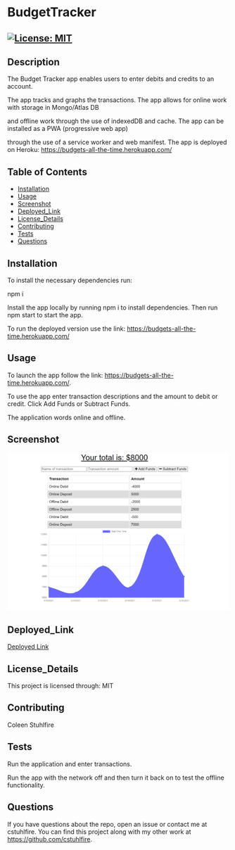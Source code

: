 # BudgetTracker
## [![License: MIT](https://img.shields.io/badge/License-MIT-blue.svg)](https://opensource.org/licenses/MIT)
## Description 
The Budget Tracker app enables users to enter debits and credits to an account. 

The app tracks and graphs the transactions. The app allows for online work with storage in Mongo/Atlas DB 

and  offline work through the use of indexedDB and cache. The app can be installed as a PWA (progressive web app) 

through the use of a service worker and web manifest. The app is deployed on Heroku: https://budgets-all-the-time.herokuapp.com/
## Table of Contents
- [Installation](#installation)
- [Usage](#usage)
- [Screenshot](#screenshot)
- [Deployed_Link](#deployed_link)
- [License_Details](#license_details)
- [Contributing](#contributing) 
- [Tests](#tests)
- [Questions](#questions)
## Installation
To install the necessary dependencies run:

npm i

Install the app locally by running npm i to install dependencies. Then run npm start to start the app. 

To run the deployed version use the link: https://budgets-all-the-time.herokuapp.com/
## Usage
To launch the app follow the link: https://budgets-all-the-time.herokuapp.com/. 

To use the app enter transaction descriptions and the amount to debit or credit. Click Add Funds or Subtract Funds. 

The application words online and offline.

## Screenshot
![Screenshot](./screenshot.PNG)

## Deployed_Link
[Deployed Link](https://budgets-all-the-time.herokuapp.com/)
## License_Details

This project is licensed through: MIT

## Contributing

Coleen Stuhlfire

## Tests

Run the application and enter transactions. 

Run the app with the network off and then turn it back on to test the offline functionality.

## Questions

If you have questions about the repo, open an issue or contact me at 
cstuhlfire. You can find this project along with my other work 
at https://github.com/cstuhlfire.

